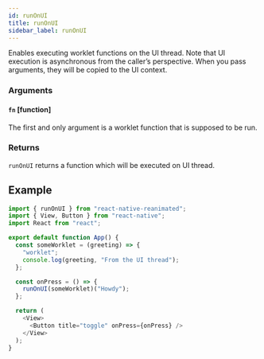 ```yaml
---
id: runOnUI
title: runOnUI
sidebar_label: runOnUI
---
```


Enables executing worklet functions on the UI thread. Note that UI execution is asynchronous from the caller’s perspective. When you pass arguments, they will be copied to the UI context.

### Arguments

#### `fn` [function]

The first and only argument is a worklet function that is supposed to be run.

### Returns

`runOnUI` returns a function which will be executed on UI thread.

## Example

```js {12}
import { runOnUI } from "react-native-reanimated";
import { View, Button } from "react-native";
import React from "react";

export default function App() {
  const someWorklet = (greeting) => {
    "worklet";
    console.log(greeting, "From the UI thread");
  };

  const onPress = () => {
    runOnUI(someWorklet)("Howdy");
  };

  return (
    <View>
      <Button title="toggle" onPress={onPress} />
    </View>
  );
}
```
